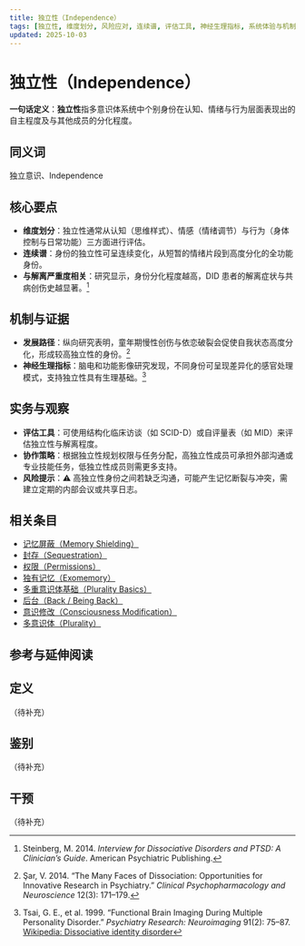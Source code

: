 ```yaml
---
title: 独立性（Independence）
tags: [独立性, 维度划分, 风险应对, 连续谱, 评估工具, 神经生理指标, 系统体验与机制, 发展路径]
updated: 2025-10-03
---
```


# 独立性（Independence）

**一句话定义**：**独立性**指多意识体系统中个别身份在认知、情绪与行为层面表现出的自主程度及与其他成员的分化程度。

## 同义词

独立意识、Independence

## 核心要点

- **维度划分**：独立性通常从认知（思维样式）、情感（情绪调节）与行为（身体控制与日常功能）三方面进行评估。
- **连续谱**：身份的独立性可呈连续变化，从短暂的情绪片段到高度分化的全功能身份。
- **与解离严重度相关**：研究显示，身份分化程度越高，DID 患者的解离症状与共病创伤史越显著。[^steinberg2014]

## 机制与证据

- **发展路径**：纵向研究表明，童年期慢性创伤与依恋破裂会促使自我状态高度分化，形成较高独立性的身份。[^sar2014]
- **神经生理指标**：脑电和功能影像研究发现，不同身份可呈现差异化的感官处理模式，支持独立性具有生理基础。[^tsai1999]

## 实务与观察

- **评估工具**：可使用结构化临床访谈（如 SCID-D）或自评量表（如 MID）来评估独立性与解离程度。
- **协作策略**：根据独立性规划权限与任务分配，高独立性成员可承担外部沟通或专业技能任务，低独立性成员则需更多支持。
- **风险提示**：⚠ 高独立性身份之间若缺乏沟通，可能产生记忆断裂与冲突，需建立定期的内部会议或共享日志。

## 相关条目

- [记忆屏蔽（Memory Shielding）](/entries/Memory-Shielding.md)
- [封存（Sequestration）](/entries/Sequestration.md)
- [权限（Permissions）](/entries/Permissions.md)
- [独有记忆（Exomemory）](/entries/Exomemory.md)
- [多重意识体基础（Plurality Basics）](/entries/Plurality-Basics.md)
- [后台（Back / Being Back）](/entries/Back-Being-Back.md)
- [意识修改（Consciousness Modification）](/entries/Consciousness-Modification.md)
- [多意识体（Plurality）](/entries/Plurality.md)

## 参考与延伸阅读

[^steinberg2014]: Steinberg, M. 2014. *Interview for Dissociative Disorders and PTSD: A Clinician’s Guide*. American Psychiatric Publishing.
[^sar2014]: Şar, V. 2014. “The Many Faces of Dissociation: Opportunities for Innovative Research in Psychiatry.” *Clinical Psychopharmacology and Neuroscience* 12(3): 171–179.
[^tsai1999]: Tsai, G. E., et al. 1999. “Functional Brain Imaging During Multiple Personality Disorder.” *Psychiatry Research: Neuroimaging* 91(2): 75–87.
[Wikipedia: Dissociative identity disorder](https://en.wikipedia.org/wiki/Dissociative_identity_disorder)

## 定义

（待补充）

## 鉴别

（待补充）

## 干预

（待补充）
